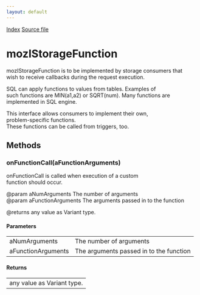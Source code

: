 ```yaml
---
layout: default
---
```

<div id='links'><a href="../index.html">Index</a>
<a href="http://dxr.mozilla.org/mozilla-central/source/storage/public/mozIStorageFunction.idl">Source file</a>
</div>

# mozIStorageFunction #
  
mozIStorageFunction is to be implemented by storage consumers that  
wish to receive callbacks during the request execution.  
  
SQL can apply functions to values from tables. Examples of  
such functions are MIN(a1,a2) or SQRT(num). Many functions are  
implemented in SQL engine.  
  
This interface allows consumers to implement their own,  
problem-specific functions.  
These functions can be called from triggers, too.  
  
  

## Methods ##

### onFunctionCall(aFunctionArguments) ###
  
onFunctionCall is called when execution of a custom  
function should occur.  
  
@param aNumArguments         The number of arguments  
@param aFunctionArguments    The arguments passed in to the function  
  
@returns any value as Variant type.  
  

#### Parameters ####

<table>

<tr>
<td>aNumArguments</td>
<td>The number of arguments  
</td>
</tr>

<tr>
<td>aFunctionArguments</td>
<td>The arguments passed in to the function  
</td>
</tr>

</table>

#### Returns ####

<table>

<tr>
<td>any value as Variant type.  
</td>
</tr>

</table>
